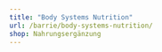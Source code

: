 ```yaml
---
title: "Body Systems Nutrition"
url: /barrie/body-systems-nutrition/
shop: Nahrungsergänzung
---
```

